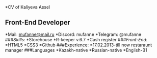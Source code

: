 *CV of Kaliyeva Assel
## Front-End Developer
*Mail: mufanne@mail.ru
*Discord: mufanne
*Telegram: @mufanne
###*Skills:*
  *Storehouse
  *R-keeper v.6.7
  *Cash register
###*Front-End:*
  *HTML5
  *CSS3
  *Github
###Experience:
  *17.02.2013-till now restaraunt manager
###Languages
  *Kazakh-native
  *Russian-native
  *English-B1
  
